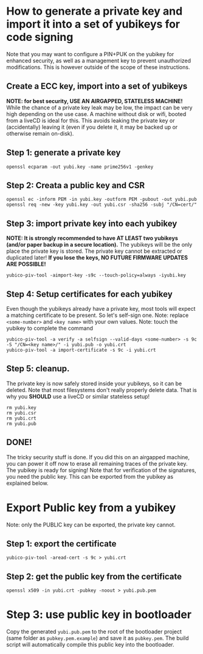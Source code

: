 # How to generate a private key and import it into a set of yubikeys for code signing

Note that you may want to configure a PIN+PUK on the yubikey
for enhanced security, as well as a management key to prevent unauthorized
modifications. This is however outside of the scope of these instructions.



## Create a ECC key, import into a set of yubikeys
**NOTE: for best security, USE AN AIRGAPPED, STATELESS MACHINE!**
While the chance of a private key leak may be low, the impact can be very high depending on the use case.
A machine without disk or wifi, booted from a liveCD is ideal for this.
This avoids leaking the private key or (accidentally) leaving it (even if you delete it, it may be backed up or otherwise remain on-disk).


## Step 1: generate a private key
```
openssl ecparam -out yubi.key -name prime256v1 -genkey
```

## Step 2: Creata a public key and CSR
```
openssl ec -inform PEM -in yubi.key -outform PEM -pubout -out yubi.pub
openssl req -new -key yubi.key -out yubi.csr -sha256 -subj "/CN=cert/"
```


## Step 3: import private key into each yubikey
**NOTE: It is strongly recommended to have AT LEAST two yubikeys (and/or paper backup in a secure location).**
The yubikeys will be the only place the private key is stored.
The private key cannot be extracted or duplicated later! **If you lose the keys, NO FUTURE FIRMWARE UPDATES ARE POSSIBLE!**
```
yubico-piv-tool -aimport-key -s9c --touch-policy=always -iyubi.key
```

## Step 4: Setup certificates for each yubikey
Even though the yubikeys already have a private key, most tools will
expect a matching certificate to be present. So let's self-sign one.
Note: replace `<some-number>` and `<key name>` with your own values.
Note: touch the yubikey to complete the command
```
yubico-piv-tool -a verify -a selfsign --valid-days <some-number> -s 9c -S "/CN=<key name>/" -i yubi.pub -o yubi.crt
yubico-piv-tool -a import-certificate -s 9c -i yubi.crt
```

## Step 5: cleanup.
The private key is now safely stored inside your yubikeys, so it can be deleted.
Note that most filesystems don't really properly delete data. That is why you **SHOULD** use
a liveCD or similar stateless setup!
```
rm yubi.key
rm yubi.csr
rm yubi.crt
rm yubi.pub
```


## DONE!

The tricky security stuff is done. If you did this on an airgapped machine, you can power it off now to erase all remaining traces of the private key.
The yubikey is ready for signing! Note that for verification of the signatures, you need the public key. This can be exported from the yubikey as explained below.



# Export Public key from a yubikey

Note: only the PUBLIC key can be exported, the private key cannot.

## Step 1: export the certificate
```
yubico-piv-tool -aread-cert -s 9c > yubi.crt
```

## Step 2: get the public key from the certificate
```
openssl x509 -in yubi.crt -pubkey -noout > yubi.pub.pem
```

# Step 3: use public key in bootloader
Copy the generated `yubi.pub.pem` to the root of the bootloader project (same folder as `pubkey.pem.example`) and save it as `pubkey.pem`.
The build script will automatically compile this public key into the bootloader.
